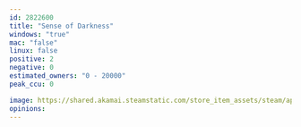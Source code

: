 ```yaml
---
id: 2822600
title: "Sense of Darkness"
windows: "true"
mac: "false"
linux: false
positive: 2
negative: 0
estimated_owners: "0 - 20000"
peak_ccu: 0

image: https://shared.akamai.steamstatic.com/store_item_assets/steam/apps/2822600/header.jpg?t=1734839866
opinions:
---
```

